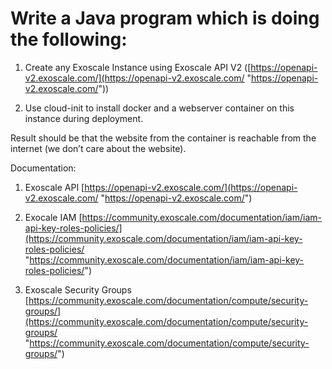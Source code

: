 
# Write a Java program which is doing the following:

1. Create any Exoscale Instance using Exoscale API V2 ([https://openapi-v2.exoscale.com/](https://openapi-v2.exoscale.com/ "https://openapi-v2.exoscale.com/"))

2. Use cloud-init to install docker and a webserver container on this instance during deployment.

Result should be that the website from the container is reachable from the internet (we don’t care about the website).

Documentation:

1. Exoscale API  [https://openapi-v2.exoscale.com/](https://openapi-v2.exoscale.com/ "https://openapi-v2.exoscale.com/")

2. Exocale IAM  [https://community.exoscale.com/documentation/iam/iam-api-key-roles-policies/](https://community.exoscale.com/documentation/iam/iam-api-key-roles-policies/ "https://community.exoscale.com/documentation/iam/iam-api-key-roles-policies/")

3. Exoscale Security Groups  [https://community.exoscale.com/documentation/compute/security-groups/](https://community.exoscale.com/documentation/compute/security-groups/ "https://community.exoscale.com/documentation/compute/security-groups/")
